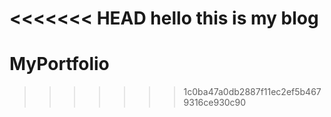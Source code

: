 <<<<<<< HEAD
hello this is my blog
=======
# MyPortfolio
>>>>>>> 1c0ba47a0db2887f11ec2ef5b4679316ce930c90
